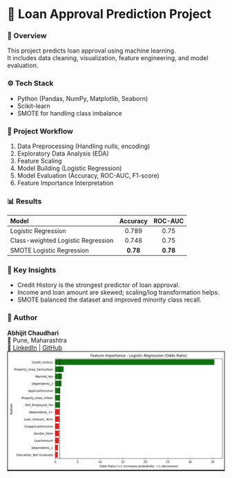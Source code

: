 # 🏦 Loan Approval Prediction Project

### 📘 Overview
This project predicts loan approval using machine learning.  
It includes data cleaning, visualization, feature engineering, and model evaluation.

### ⚙️ Tech Stack
- Python (Pandas, NumPy, Matplotlib, Seaborn)
- Scikit-learn
- SMOTE for handling class imbalance

### 🧩 Project Workflow
1. Data Preprocessing (Handling nulls, encoding)
2. Exploratory Data Analysis (EDA)
3. Feature Scaling
4. Model Building (Logistic Regression)
5. Model Evaluation (Accuracy, ROC-AUC, F1-score)
6. Feature Importance Interpretation

### 📊 Results
| Model | Accuracy | ROC-AUC |
|:------|:---------:|:-------:|
| Logistic Regression | 0.789 | 0.75 |
| Class-weighted Logistic Regression | 0.748 | 0.75 |
| SMOTE Logistic Regression | **0.78** | **0.78** |

### 🧠 Key Insights
- Credit History is the strongest predictor of loan approval.
- Income and loan amount are skewed; scaling/log transformation helps.
- SMOTE balanced the dataset and improved minority class recall.

### 👤 Author
**Abhijit Chaudhari**  
📍 Pune, Maharashtra  
🔗 [LinkedIn](https://www.linkedin.com/in/abhijitchaudhari05) | [GitHub](https://github.com/abhijitchaudhari05)
![Project Preview](https://github.com/abhijitchaudhari05/Loan_Prediction_Project/blob/5aabe956202d39323f34d707c9b04ddb77ecb3fb/image.png)

